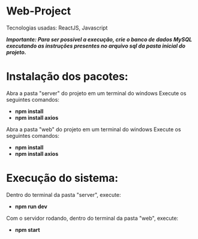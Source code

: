 # Web-Project
Tecnologias usadas: ReactJS, Javascript

***Importante: Para ser possivel a execução, crie o banco de dados MySQL executando as instruções presentes no arquivo sql da pasta inicial do projeto.***

# Instalação dos pacotes:
Abra a pasta "server" do projeto em um terminal do windows
Execute os seguintes comandos:
  - **npm install**
  - **npm install axios**

Abra a pasta "web" do projeto em um terminal do windows
Execute os seguintes comandos:
  - **npm install**
  - **npm install axios**

# Execução do sistema:
Dentro do terminal da pasta "server", execute:
  - **npm run dev**

Com o servidor rodando, dentro do terminal da pasta "web", execute:
  - **npm start**
